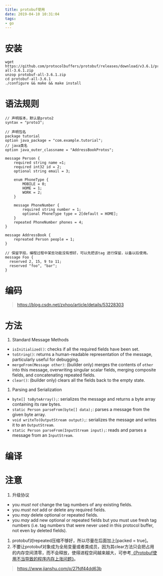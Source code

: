 ```yaml
---
title: protobuf使用
date: 2019-04-10 10:31:04
tags:
- go
---
```


# 安装

```
wget https://github.com/protocolbuffers/protobuf/releases/download/v3.6.1/protobuf-all-3.6.1.zip
unzop protobuf-all-3.6.1.zip
cd protobuf-all-3.6.1
./configure && make && make install
```

# 语法规则

```
// 声明版本，默认是proto2
syntax = "proto3";

// 声明包名
package tutorial
option java_package = "com.example.tutorial";
// java类名
option java_outer_classname = "AddressBookProtos";

message Person {
    required string name =1;
    required int32 id = 2;
    optional string email = 3;
    
    enum PhoneType {
        MOBILE = 0;
        HOME = 1;
        WORK = 2;
    }
    
    message PhoneNumber {
        required string number = 1;
        optional PhoneType type = 2[default = HOME]; 
    }
    repeated PhoneNumber phones = 4;
}

message AddressBook {
    repreated Person people = 1;
}

// 保留字段，编程过程中某些功能没有想好，可以先把该tag 进行保留，以备以后使用。
message Foo {
  reserved 2, 15, 9 to 11;
  reserved "foo", "bar";
}
```

# 编码

> https://blog.csdn.net/zxhoo/article/details/53228303

# 方法

1. Standard Message Methods

- `isInitialized()`: checks if all the required fields have been set.
- `toString()`: returns a human-readable representation of the message, particularly useful for debugging.
- `mergeFrom(Message other)`: (builder only) merges the contents of `other` into this message, overwriting singular scalar fields, merging composite fields, and concatenating repeated fields.
- `clear()`: (builder only) clears all the fields back to the empty state.

1. Parsing and Serialization

- `byte[] toByteArray();`: serializes the message and returns a byte array containing its raw bytes.
- `static Person parseFrom(byte[] data);`: parses a message from the given byte array.
- `void writeTo(OutputStream output);`: serializes the message and writes it to an `OutputStream`.
- `static Person parseFrom(InputStream input);`: reads and parses a message from an `InputStream`.

# 编译

# 注意

1. 升级协议

- you *must not* change the tag numbers of any existing fields.
- you *must not* add or delete any required fields.
- you *may* delete optional or repeated fields.
- you *may* add new optional or repeated fields but you must use fresh tag numbers (i.e. tag numbers that were never used in this protocol buffer, not even by deleted fields).

1. protobuf对repeated压缩不够好，所以尽量在后面加上[packed = true]。
2. 不要让protobuf对象成为全局变量或者类成员，因为其clear方法只会把占用的内存空间清零，而不会释放，使得进程空间越来越大，可参考[《Protobuf使用不当导致的程序内存上涨问题》](http://www.kuqin.com/shuoit/20141117/343247.html)。

> https://www.jianshu.com/p/27fdf44dd63b